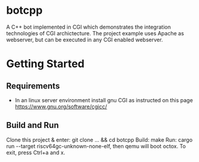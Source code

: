 # botcpp
A C++ bot implemented in CGI which demonstrates the integration technologies of CGI archictecture.
The project example uses Apache as webserver, but can be executed in any CGI enabled webserver.

# Getting Started
## Requirements
* In an linux server environment install gnu CGI as instructed on this page https://www.gnu.org/software/cgicc/ 
## Build and Run
Clone this project & enter: git clone ... && cd botcpp
Build: make
Run: cargo run --target riscv64gc-unknown-none-elf, then qemu will boot octox. To exit, press Ctrl+a and x.
